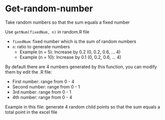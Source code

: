 # Get-random-number
Take random numbers so that the sum equals a fixed number

Use `getNum(fixedNum, n)` in random.R file
- `fixedNum`: fixed number which is the sum of random numbers
- `n`: ratio to generate numbers
  - Example (n = 5): Increase by 0.2 (0, 0.2, 0.6, ... 4)
  - Example (n = 10): Increase by 0.1 (0, 0.2, 0.6, ... 4)
  
By default there are 4 numbers generated by this function, you can modify them by edit the .R file:
- First number: range from 0 - 4
- Second number: range from 0 - 1
- 3rd number: range from 0 - 1
- 4th number: range from 0 - 4

Example in this file: generate 4 random child points so that the sum equals a total point in the excel file
